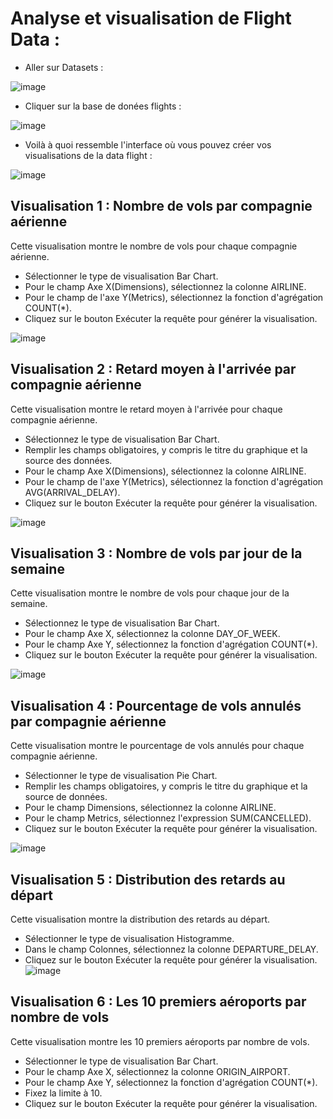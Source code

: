 # Analyse et visualisation de Flight Data :

- Aller sur Datasets : 

![image](https://user-images.githubusercontent.com/123749462/230634813-2cd6920b-2cd1-4719-867b-2450f4c51466.png)

- Cliquer sur la base de donées flights :

![image](https://user-images.githubusercontent.com/123749462/230635653-6784e4a5-86fa-47d9-b3d5-8faf31767e6d.png)

- Voilà à quoi ressemble l'interface où vous pouvez créer vos visualisations de la data flight :

![image](https://user-images.githubusercontent.com/123749462/230751632-05f0a951-c25f-4115-a26e-52c1bd5ecf1b.png)

## Visualisation 1 : Nombre de vols par compagnie aérienne
Cette visualisation montre le nombre de vols pour chaque compagnie aérienne.

- Sélectionner le type de visualisation Bar Chart.
- Pour le champ Axe X(Dimensions), sélectionnez la colonne AIRLINE.
- Pour le champ de l'axe Y(Metrics), sélectionnez la fonction d'agrégation COUNT(*).
- Cliquez sur le bouton Exécuter la requête pour générer la visualisation.

![image](https://user-images.githubusercontent.com/123749462/230803352-d8cf650c-148f-46d0-b57e-54e795777d46.png)

## Visualisation 2 : Retard moyen à l'arrivée par compagnie aérienne
Cette visualisation montre le retard moyen à l'arrivée pour chaque compagnie aérienne.

- Sélectionnez le type de visualisation Bar Chart.
- Remplir les champs obligatoires, y compris le titre du graphique et la source des données.
- Pour le champ Axe X(Dimensions), sélectionnez la colonne AIRLINE.
- Pour le champ de l'axe Y(Metrics), sélectionnez la fonction d'agrégation AVG(ARRIVAL_DELAY).
- Cliquez sur le bouton Exécuter la requête pour générer la visualisation.

![image](https://user-images.githubusercontent.com/123749462/230936017-70dc86d6-e3c3-4f66-92a5-da95c536d388.png)

## Visualisation 3 : Nombre de vols par jour de la semaine

Cette visualisation montre le nombre de vols pour chaque jour de la semaine.

- Sélectionnez le type de visualisation Bar Chart.
- Pour le champ Axe X, sélectionnez la colonne DAY_OF_WEEK.
- Pour le champ Axe Y, sélectionnez la fonction d'agrégation COUNT(*).
- Cliquez sur le bouton Exécuter la requête pour générer la visualisation.


![image](https://user-images.githubusercontent.com/123749462/230937035-d37cc995-9df7-4e5e-b19d-d043380a56d9.png)

## Visualisation 4 : Pourcentage de vols annulés par compagnie aérienne
Cette visualisation montre le pourcentage de vols annulés pour chaque compagnie aérienne.


- Sélectionner le type de visualisation Pie Chart.
- Remplir les champs obligatoires, y compris le titre du graphique et la source de données.
- Pour le champ Dimensions, sélectionnez la colonne AIRLINE.
- Pour le champ Metrics, sélectionnez l'expression SUM(CANCELLED).
- Cliquez sur le bouton Exécuter la requête pour générer la visualisation.

![image](https://user-images.githubusercontent.com/123749462/230939429-61daeff3-399e-4006-a0c0-08e5a4458a18.png)

## Visualisation 5 : Distribution des retards au départ
Cette visualisation montre la distribution des retards au départ.

- Sélectionner le type de visualisation Histogramme.
- Dans le champ Colonnes, sélectionnez la colonne DEPARTURE_DELAY.
- Cliquez sur le bouton Exécuter la requête pour générer la visualisation.
![image](https://user-images.githubusercontent.com/123749462/231005320-a417f766-d837-444a-a1ac-dcfadb8aee17.png)

## Visualisation 6 : Les 10 premiers aéroports par nombre de vols
Cette visualisation montre les 10 premiers aéroports par nombre de vols.

- Sélectionner le type de visualisation Bar Chart.
- Pour le champ Axe X, sélectionnez la colonne ORIGIN_AIRPORT.
- Pour le champ Axe Y, sélectionnez la fonction d'agrégation COUNT(*).
- Fixez la limite à 10.
- Cliquez sur le bouton Exécuter la requête pour générer la visualisation.
